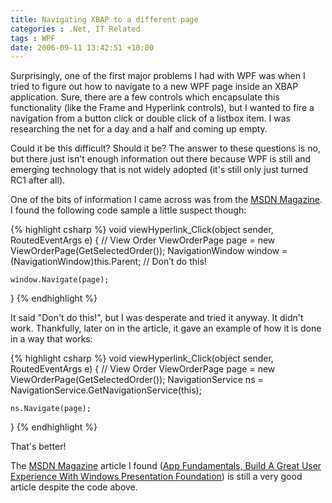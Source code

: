 ```yaml
---
title: Navigating XBAP to a different page
categories : .Net, IT Related
tags : WPF
date: 2006-09-11 13:42:51 +10:00
---
```


Surprisingly, one of the first major problems I had with WPF was when I tried to figure out how to navigate to a new WPF page inside an XBAP application. Sure, there are a few controls which encapsulate this functionality (like the Frame and Hyperlink controls), but I wanted to fire a navigation from a button click or double click of a listbox item. I was researching the net for a day and a half and coming up empty.

Could it be this difficult? Should it be? The answer to these questions is no, but there just isn't enough information out there because WPF is still and emerging technology that is not widely adopted (it's still only just turned RC1 after all).

One of the bits of information I came across was from the [MSDN Magazine][1]. I found the following code sample a little suspect though:

{% highlight csharp %}
void viewHyperlink_Click(object sender, RoutedEventArgs e)
{
    // View Order
    ViewOrderPage page = new ViewOrderPage(GetSelectedOrder());
    NavigationWindow window =
        (NavigationWindow)this.Parent; // Don’t do this!
    
    window.Navigate(page);
}
{% endhighlight %}

It said &quot;Don't do this!&quot;, but I was desperate and tried it anyway. It didn't work. Thankfully, later on in the article, it gave an example of how it is done in a way that works:

{% highlight csharp %}
void viewHyperlink_Click(object sender, RoutedEventArgs e)
{
    // View Order
    ViewOrderPage page = new ViewOrderPage(GetSelectedOrder());
    NavigationService ns =
        NavigationService.GetNavigationService(this);
    
    ns.Navigate(page);
}
{% endhighlight %}

That's better!

The [MSDN Magazine][1] article I found ([App Fundamentals, Build A Great User Experience With Windows Presentation Foundation][0]) is still a very good article despite the code above.

[0]: http://msdn.microsoft.com/msdnmag/issues/06/10/AppFundamentals/
[1]: https://msdn.microsoft.com/en-us/magazine/
